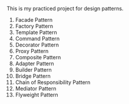 This is my practiced project for design patterns.

1. Facade Pattern
2. Factory Pattern
3. Template Pattern
4. Command Pattern
5. Decorator Pattern
6. Proxy Pattern
7. Composite Pattern
8. Adapter Pattern
9. Builder Pattern
10. Bridge Pattern
11. Chain of Responsibility Pattern
12. Mediator Pattern
13. Flyweight Pattern
